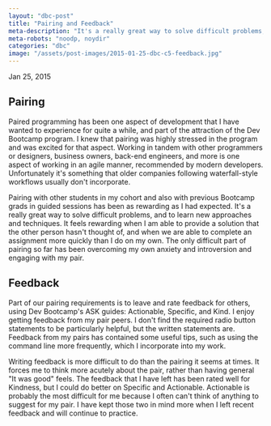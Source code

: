 ```yaml
---
layout: "dbc-post"
title: "Pairing and Feedback"
meta-description: "It's a really great way to solve difficult problems, and to learn new approaches and techniques."
meta-robots: "noodp, noydir"
categories: "dbc"
image: "/assets/post-images/2015-01-25-dbc-c5-feedback.jpg"
---
```

<!-- <h4>Phase 0 Unit 2 Week 5 | Cultural Blog #5</h4>
<span class="meta">Jan 25, 2015</span>
<a href="http://jannypie.github.io/blog/c5-feedback.html" title="Read more">Read this blog post</a> -->
<span class="meta">Jan 25, 2015</span>
<section>
  <h2>Pairing</h2>
  <p>Paired programming has been one aspect of development that I have wanted to experience for quite a while, and part of the attraction of the Dev Bootcamp program. I knew that pairing was highly stressed in the program and was excited for that aspect. Working in tandem with other programmers or designers, business owners, back-end engineers, and more is one aspect of working in an agile manner, recommended by modern developers. Unfortunately it's something that older companies following waterfall-style workflows usually don't incorporate.</p>
  <p>Pairing with other students in my cohort and also with previous Bootcamp grads in guided sessions has been as rewarding as I had expected. It's a really great way to solve difficult problems, and to learn new approaches and techniques. It feels rewarding when I am able to provide a solution that the other person hasn't thought of, and when we are able to complete an assignment more quickly than I do on my own. The only difficult part of pairing so far has been overcoming my own anxiety and introversion and engaging with my pair.</p>
  <h2>Feedback</h2>
  <p>Part of our pairing requirements is to leave and rate feedback for others, using Dev Bootcamp's ASK guides: Actionable, Specific, and Kind. I enjoy getting feedback from my pair peers. I don't find the required radio button statements to be particularly helpful, but the written statements are. Feedback from my pairs has contained some useful tips, such as using the command line more frequently, which I incorporate into my work.</p>
  <p>Writing feedback is more difficult to do than the pairing it seems at times. It forces me to think more acutely about the pair, rather than having general "It was good" feels. The feedback that I have left has been rated well for Kindness, but I could do better on Specific and Actionable. Actionable is probably the most difficult for me because I often can't think of anything to suggest for my pair. I have kept those two in mind more when I left recent feedback and will continue to practice.</p>
</section>
